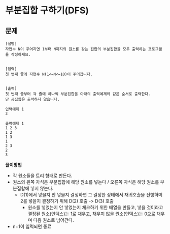 # 부분집합 구하기(DFS)

## 문제
```
[설명]
자연수 N이 주어지면 1부터 N까지의 원소를 갖는 집합의 부분집합을 모두 출력하는 프로그램을 작성하세요.


[입력]
첫 번째 줄에 자연수 N(1<=N<=10)이 주어집니다.


[출력]
첫 번째 줄부터 각 줄에 하나씩 부분집합을 아래의 출력예제와 같은 순서로 출력한다.
단 공집합은 출력하지 않습니다.
```
```
입력예제 1
3

출력예제 1
1 2 3
1 2
1 3
1
2 3
2
3
```

**풀이방법**
- 각 원소들을 트리 형태로 만든다.
- 원소의 왼쪽 자식은 부분집합에 해당 원소를 넣는다 / 오른쪽 자식은 해당 원소를 부분집합에 넣지 않는다.
  - D(1)에서 넣을지 안 넣을지 결정하면 그 결정한 상태에서 재귀호출을 진행하며 2를 넣을지 결정하기 위해 D(2) 호출 -> D(3) 호출
    - 원소를 넣었는지 안 넣었는지 체크하기 위한 배열을 만들고, 넣을 것이라고 결정된 원소(인덱스)는 1로 채우고, 채우지 않을 원소(인덱스)는 0으로 채우며 다음 원소로 넘어간다.
- n+1이 입력되면 종료 